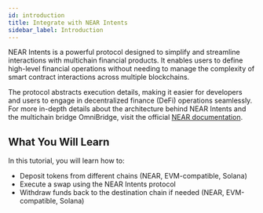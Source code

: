 ```yaml
---
id: introduction
title: Integrate with NEAR Intents
sidebar_label: Introduction
---
```


NEAR Intents is a powerful protocol designed to simplify and streamline interactions with multichain financial products. It enables users to define high-level financial operations without needing to manage the complexity of smart contract interactions across multiple blockchains.

The protocol abstracts execution details, making it easier for developers
and users to engage in decentralized finance (DeFi) operations seamlessly.
For more in-depth details about the architecture behind NEAR Intents and
the multichain bridge OmniBridge, visit the official
[NEAR documentation](/chain-abstraction/intents/overview).

## What You Will Learn

In this tutorial, you will learn how to:

- Deposit tokens from different chains (NEAR, EVM-compatible, Solana)
- Execute a swap using the NEAR Intents protocol
- Withdraw funds back to the destination chain if needed (NEAR, EVM-compatible, Solana)
